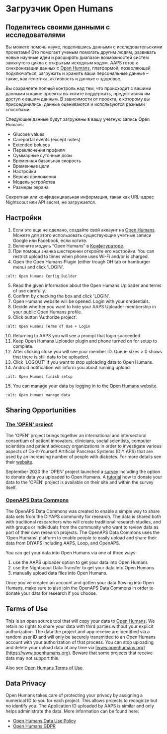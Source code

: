 # Загрузчик Open Humans

## Поделитесь своими данными с исследователями

Вы можете помочь науке, поделившись данными с исследовательскими проектами! Это помогает ученым помогать другим людям, развивать новые научные идеи и расширять диапазон возможностей систем замкнутого цикла с открытым исходным кодом. AAPS готов к синхронизации данных с [Open Humans](https://www.openhumans.org), платформой, позволяющей подключаться, загружать и хранить ваши персональные данные – такие, как генетика, активность и данные о здоровье.

Вы сохраняете полный контроль над тем, что происходит с вашими данными и какие проекты вы хотите поддержать, предоставляя им доступ к вашим данным. В зависимости от проекта, к которому вы присоединились, данные оцениваются и используются разными способами.

Следующие данные будут загружены в вашу учетную запись Open Humans:

- Glucose values
- Careportal events (except notes)
- Extended boluses
- Переключения профиля
- Суммарные суточные дозы
- Временная базальная скорость
- Временные цели
- Настройки
- Версия приложения
- Модель устройства
- Размеры экрана

Секретная или конфиденциальная информация, такая как URL-адрес Nightscout или API secret, не загружается.

## Настройки

1. Если это еще не сделано, создайте свой аккаунт на [Open Humans](https://www.openhumans.org). Можете для этого использовать существующие учетные записи Google или Facebook, если хотите.
2. Включите модуль “Open Humans” в [Конфигураторе](../Configuration/Config-Builder.md).
3. При помощи значка шестеренки откройте его настройки. You can restrict upload to times when phone uses Wi-Fi and/or is charged.
4. Open the Open Humans Plugin (either trough OH tab or hamburger menu) and click 'LOGIN'.

```{image} ../images/OHUploader1.png
:alt: Open Humans Config Builder
```

5. Read the given information about the Open Humans Uploader and terms of use carefully.
6. Confirm by checking the box and click 'LOGIN'.
7. Open Humans website will be opened. Login with your credentials.
8. Decide whether you want to hide your AAPS Uploader membership in your public Open Humans profile.
9. Click button 'Authorize project'.

```{image} ../images/OHUploader2.png
:alt: Open Humans Terms of Use + Login
```

10. Returning to AAPS you will see a prompt that login succeeded.
11. Keep Open Humans Uploader plugin and phone turned on for setup to complete.
12. After clicking close you will see your member ID. Queue sizes > 0 shows that there is still data to be uploaded.
13. Click 'LOGOUT' if you want to stop uploading data to Open Humans.
14. Android notification will inform you about running upload.

```{image} ../images/OHUploader3.png
:alt: Open Humans finish setup
```

15. You can manage your data by logging in to the [Open Humans website](https://www.openhumans.org).

```{image} ../images/OHWeb.png
:alt: Open Humans manage data
```

## Sharing Opportunities

### [The 'OPEN' project](https://www.open-diabetes.eu/)

The 'OPEN' project brings together an international and intersectoral consortium of patient innovators, clinicians, social scientists, computer scientists and patient advocacy organizations in order to investigate various aspects of Do-it-Yourself Artificial Pancreas Systems (DIY APS) that are used by an increasing number of people with diabetes. For more details see their [website](https://www.open-diabetes.eu/).

September 2020 the 'OPEN' project launched a [survey](https://survey.open-diabetes.eu/) including the option to donate data you uploaded to Open Humans. A [tutorial](https://open-diabetes.eu/en/open-survey/survey-tutorials/) how to donate your data to the 'OPEN' project is available on their site and within the survey itself.

### [OpenAPS Data Commons](https://www.openhumans.org/activity/openaps-data-commons/)

The OpenAPS Data Commons was created to enable a simple way to share data sets from the DIYAPS community for research. The data is shared both with traditional researchers who will create traditional research studies, and with groups or individuals from the community who want to review data as part of their own research projects. The OpenAPS Data Commons uses the 'Open Humans' platform to enable people to easily upload and share their data from DIYAPS including AAPS, Loop, and OpenAPS.

You can get your data into Open Humans via one of three ways:

1. use the AAPS uploader option to get your data into Open Humans
2. use the Nightscout Data Transfer to get your data into Open Humans
3. manually upload data files into Open Humans.

Once you've created an account and gotten your data flowing into Open Humans, make sure to also join the OpenAPS Data Commons in order to donate your data for research if you choose.

## Terms of Use

This is an open source tool that will copy your data to [Open Humans](https://www.openhumans.org). We retain no rights to share your data with third parties without your explicit authorization. The data the project and app receive are identified via a random user ID and will only be securely transmitted to an Open Humans account with your authorization of that process. You can stop uploading and delete your upload data at any time via [www.openhumans.org](https://www.openhumans.org). Beware that some projects that receive data may not support this.

Also see [Open Humans Terms of Use](https://www.openhumans.org/terms/).

## Data Privacy

Open Humans takes care of protecting your privacy by assigning a numerical ID to you for each project. This allows projects to recognize but no identify you. The Application ID uploaded by AAPS is similar and only helps administrate the data. More information can be found here:

- [Open Humans Data Use Policy](https://www.openhumans.org/data-use/)
- [Open Humans GDPR](https://www.openhumans.org/gdpr/)
